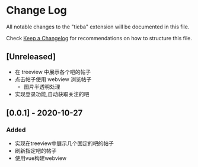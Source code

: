 # Change Log

All notable changes to the "tieba" extension will be documented in this file.

Check [Keep a Changelog](http://keepachangelog.com/) for recommendations on how to structure this file.

## [Unreleased]

- 在 treeview 中展示各个吧的帖子
- 点击帖子使用 webview 浏览帖子
  + 图片半透明处理
- 实现登录功能,自动获取关注的吧

## [0.0.1] - 2020-10-27
### Added
- 实现在treeview中展示几个固定的吧的帖子
- 刷新指定吧的帖子
- 使用vue构建webview
